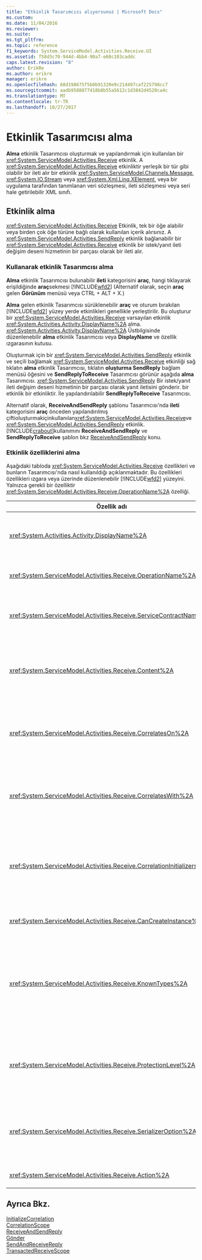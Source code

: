 ```yaml
---
title: "Etkinlik Tasarımcısı alıyorsunuz | Microsoft Docs"
ms.custom: 
ms.date: 11/04/2016
ms.reviewer: 
ms.suite: 
ms.tgt_pltfrm: 
ms.topic: reference
f1_keywords: System.ServiceModel.Activities.Receive.UI
ms.assetid: f58d3c70-944d-4bb4-90a7-e68c103caddc
caps.latest.revision: "8"
author: ErikRe
ms.author: erikre
manager: erikre
ms.openlocfilehash: 68d198675f5b0b91320e9c21d497caf225798cc7
ms.sourcegitcommit: aadb9588877418b8b55a5612c1d3842d4520ca4c
ms.translationtype: MT
ms.contentlocale: tr-TR
ms.lasthandoff: 10/27/2017
---
```

# <a name="receive-activity-designer"></a>Etkinlik Tasarımcısı alma
**Alma** etkinlik Tasarımcısı oluşturmak ve yapılandırmak için kullanılan bir <xref:System.ServiceModel.Activities.Receive> etkinlik. A <xref:System.ServiceModel.Activities.Receive> etkinliktir yerleşik bir tür gibi olabilir bir ileti alır bir etkinlik <xref:System.ServiceModel.Channels.Message>, <xref:System.IO.Stream> veya <xref:System.Xml.Linq.XElement>, veya bir uygulama tarafından tanımlanan veri sözleşmesi, ileti sözleşmesi veya seri hale getirilebilir XML sınıfı.  
  
## <a name="the-receive-activity"></a>Etkinlik alma  
 <xref:System.ServiceModel.Activities.Receive> Etkinlik, tek bir öğe alabilir veya birden çok öğe türüne bağlı olarak kullanılan içerik alırsınız. A <xref:System.ServiceModel.Activities.SendReply> etkinlik bağlanabilir bir <xref:System.ServiceModel.Activities.Receive> etkinlik bir istek/yanıt ileti değişim deseni hizmetinin bir parçası olarak bir ileti alır.  
  
### <a name="using-the-receive-activity-designer"></a>Kullanarak etkinlik Tasarımcısı alma  
 **Alma** etkinlik Tasarımcısı bulunabilir **ileti** kategorisini **araç**, hangi tıklayarak erişildiğinde **araç**sekmesi [!INCLUDE[wfd2](../workflow-designer/includes/wfd2_md.md)] (Alternatif olarak, seçin **araç** gelen **Görünüm** menüsü veya CTRL + ALT + X.)  
  
 **Alma** gelen etkinlik Tasarımcısı sürüklenebilir **araç** ve oturum bırakılan [!INCLUDE[wfd2](../workflow-designer/includes/wfd2_md.md)] yüzey yerde etkinlikleri genellikle yerleştirilir. Bu oluşturur bir <xref:System.ServiceModel.Activities.Receive> varsayılan etkinlik <xref:System.Activities.Activity.DisplayName%2A> alma. <xref:System.Activities.Activity.DisplayName%2A> Üstbilgisinde düzenlenebilir **alma** etkinlik Tasarımcısı veya **DisplayName** ve özellik ızgarasının kutusu.  
  
 Oluşturmak için bir <xref:System.ServiceModel.Activities.SendReply> etkinlik ve seçili bağlamak <xref:System.ServiceModel.Activities.Receive> etkinliği sağ tıklatın **alma** etkinlik Tasarımcısı, tıklatın **oluşturma SendReply** bağlam menüsü öğesini ve **SendReplyToReceive** Tasarımcısı görünür aşağıda **alma** Tasarımcısı. <xref:System.ServiceModel.Activities.SendReply> Bir istek/yanıt ileti değişim deseni hizmetinin bir parçası olarak yanıt iletisini gönderir. bir etkinlik bir etkinliktir. İle yapılandırılabilir **SendReplyToReceive** Tasarımcısı.  
  
 Alternatif olarak, **ReceiveAndSendReply** şablonu Tasarımcısı'nda **ileti** kategorisini **araç** önceden yapılandırılmış çiftioluşturmakiçinkullanılan<xref:System.ServiceModel.Activities.Receive>ve <xref:System.ServiceModel.Activities.SendReply> etkinlik. [!INCLUDE[crabout](../test/includes/crabout_md.md)]kullanımını **ReceiveAndSendReply** ve **SendReplyToReceive** şablon bkz [ReceiveAndSendReply](../workflow-designer/receiveandsendreply-template-designer.md) konu.  
  
### <a name="the-receive-activity-properties"></a>Etkinlik özelliklerini alma  
 Aşağıdaki tabloda <xref:System.ServiceModel.Activities.Receive> özellikleri ve bunların Tasarımcısı'nda nasıl kullanıldığı açıklanmaktadır. Bu özellikleri özellikleri ızgara veya üzerinde düzenlenebilir [!INCLUDE[wfd2](../workflow-designer/includes/wfd2_md.md)] yüzeyini. Yalnızca gerekli bir özelliktir <xref:System.ServiceModel.Activities.Receive.OperationName%2A> özelliği.  
  
|Özellik adı|Gerekli|Kullanım|  
|-------------------|--------------|-----------|  
|<xref:System.Activities.Activity.DisplayName%2A>|False|Kolay adı belirtir <xref:System.ServiceModel.Activities.Receive> etkinlik. Alma varsayılan değerdir.<br /><br /> Ancak kolay için varsayılan olmayan bir değer kullanımını <xref:System.Activities.Activity.DisplayName%2A> kesinlikle gerekli değil gibi bir değer kullanmak için en iyi bir uygulamadır.|  
|<xref:System.ServiceModel.Activities.Receive.OperationName%2A>|Doğru|Bu tarafından uygulanan hizmet işlemi adını belirtir <xref:System.ServiceModel.Activities.Receive> etkinlik. Bu özellik için varsayılan değer oluşturmak için kullanılan **eylem** özelliği, **eylem** özelliği açıkça ayarlı değil.|  
|<xref:System.ServiceModel.Activities.Receive.ServiceContractName%2A>|False|Hizmet sözleşmesi adını belirtir. Bu özellik, bireysel Hizmet sözleşmeleri içine Grup hizmet işlemleri için kullanılır. Tüm <xref:System.ServiceModel.Activities.Receive> aynı olan etkinlikleri <xref:System.ServiceModel.Activities.Receive.ServiceContractName%2A> aynı hizmet sözleşmesine (WSDL bağlantı noktası türü) gruplandırılır. Varsayılan değer tam CLR üst düzey (kök) etkinlik adıdır.|  
|<xref:System.ServiceModel.Activities.Receive.Content%2A>|False|Almak için ileti veya parametre içeriğini belirtir. Ya da olabilir bir <xref:System.ServiceModel.Activities.ReceiveMessageContent> etkinlik veya <xref:System.ServiceModel.Activities.ReceiveParametersContent> etkinlik. Bu özelliğin yanındaki üç nokta düğmesine tıklayarak Düzenle **içerik** özellik kılavuzu veya tıklatarak alanındaki **tanımla...**  yanındaki düğmesini **içerik** üzerinde etiket **alma** etkinlik Tasarımcı yüzeyine. Her ikisi de görüntülemek **içerik tanımı** iletişim. [!INCLUDE[crabout](../test/includes/crabout_md.md)]Bu kutu kullanma hakkında [içerik tanımı iletişim kutusunu](../workflow-designer/content-definition-dialog-box.md) konu.|  
|<xref:System.ServiceModel.Activities.Receive.CorrelatesOn%2A>|False|Arasındaki bağıntıları belirtir <xref:System.ServiceModel.Activities.Receive> hizmet işlemleri içeren bir iş akışının etkinlikleri bir <xref:System.ServiceModel.MessageQuerySet> nesnesi. Üç nokta düğmesini tıklayın <xref:System.ServiceModel.Activities.Receive.CorrelatesOn%2A> özelliğini açmak için özellikler kılavuzunda **CorrelatesOn tanımı** iletişim kutusu. [!INCLUDE[crabout](../test/includes/crabout_md.md)]Bu iletişim kutusunu kullanımını görmek [içerik tanımı iletişim kutusunu](../workflow-designer/content-definition-dialog-box.md) konu.|  
|<xref:System.ServiceModel.Activities.Receive.CorrelatesWith%2A>|False|Belirtir <xref:System.ServiceModel.Activities.CorrelationHandle> uygun iş akışı örneğine ileti yönlendirmek için kullanılır.<br /><br /> Üç nokta düğmesini tıklayın <xref:System.ServiceModel.Activities.Receive.CorrelatesWith%2A> özelliğini açmak için özellikler kılavuzunda **ifade Düzenleyicisi** iletişim kutusu. [!INCLUDE[crabout](../test/includes/crabout_md.md)]Bu iletişim kutusunu kullanımını görmek [nasıl yapılır: ifade Düzenleyicisi'ni](../workflow-designer/how-to-use-the-expression-editor.md) konu.|  
|<xref:System.ServiceModel.Activities.Receive.CorrelationInitializers%2A>|False|Koleksiyonunu belirtir <xref:System.ServiceModel.Activities.CorrelationInitializer> birden çok başlatma nesneleri <xref:System.ServiceModel.Activities.CorrelationHandle> bu yapılandırma nesneleri <xref:System.ServiceModel.Activities.Receive> akışındaki etkinlikler. Yanındaki üç nokta düğmesini tıklayın <xref:System.ServiceModel.Activities.Receive.CorrelationInitializers%2A> özelliğini açmak için özellikler kılavuzunda **eklemek bağıntı başlatıcıları** iletişim kutusu. [!INCLUDE[crabout](../test/includes/crabout_md.md)]Bu kutusunu kullanarak bkz [CorrelationInitializers iletişim kutusunu](../workflow-designer/add-correlationinitializers-dialog-box.md) konu.|  
|<xref:System.ServiceModel.Activities.Receive.CanCreateInstance%2A>|False|Yeni bir iş akışı örneği ileti var olan bir iş akışı örneğini bağıntılı olmayan, iletiyi işlemek için oluşturulup oluşturulmayacağını belirleyen bir değer belirtir. Değer ayarlanmışsa **doğru**, ileti var olan bir iş akışı örneği ile ilişkili değil, iletiyi işlemek için yeni bir iş akışı örneği oluşturulur.|  
|<xref:System.ServiceModel.Activities.Receive.KnownTypes%2A>|False|Bu tarafından uygulanan hizmet işlemi bilinen türleri koleksiyonunu belirtir <xref:System.ServiceModel.Activities.Receive> etkinlik. Bu özellik ile birlikte kullanılması gereken <xref:System.ServiceModel.Activities.Receive.SerializerOption%2A> özelliğini <xref:System.Runtime.Serialization.DataContractSerializer>. Varsa bu değer yoksayılır <xref:System.Xml.Serialization.XmlSerializer> kullanılır.<br /><br /> Yanındaki üç nokta düğmesini **KnownTypes** görüntülemek için özellik kılavuzunu alanındaki **türü Koleksiyonu Düzenleyicisi** ile ilgili türleri iletişim kutusunu. [!INCLUDE[crabout](../test/includes/crabout_md.md)]Bu kutusunu kullanarak bkz [türü koleksiyon Düzenleyicisi iletişim kutusu](../workflow-designer/type-collection-editor-dialog-box.md) konu.|  
|<xref:System.ServiceModel.Activities.Receive.ProtectionLevel%2A>|False|Belirtir <xref:System.Net.Security.ProtectionLevel> ileti.<br /><br /> 1. <xref:System.Net.Security.ProtectionLevel> yalnızca kimlik doğrulaması anlamına gelir.<br />2. <xref:System.Net.Security.ProtectionLevel> oturum aktarılan veri bütünlüğünü sağlamaya yardımcı olmak için veri anlamına gelir.<br />3. <xref:System.Net.Security.ProtectionLevel> şifrelemek ve oturum gizliliği ve aktarılan veri bütünlüğünü sağlamaya yardımcı olmak için veri anlamına gelir.|  
|<xref:System.ServiceModel.Activities.Receive.SerializerOption%2A>|False|Seri hale getirici tarafından uygulanan hizmet işlemi için kullanılacak türünü belirtir <xref:System.ServiceModel.Activities.Receive> etkinlik. Varsayılan değer <xref:System.Runtime.Serialization.DataContractSerializer>, serileştirir ve bir XML akışı veya sağlanan veri sözleşme kullanan belge türünün bir örneği seri durumdan çıkarır. <xref:System.Xml.Serialization.XmlSerializer> Daha fazla denetim gerekliyse, XML de kullanılabilir.|  
|<xref:System.ServiceModel.Activities.Receive.Action%2A>|False|İletinin eylem üstbilgisini belirtir. Değeri açıkça ayarlanmazsa, varsayılan: https://tempuri.org/ {hizmet sözleşmesi ad} / {hizmet sözleşmesi adı} / {işlem adı}.|  
  
## <a name="see-also"></a>Ayrıca Bkz.  
 [InitializeCorrelation](../workflow-designer/initializecorrelation-activity-designer.md)   
 [CorrelationScope](../workflow-designer/correlationscope-activity-designer.md)   
 [ReceiveAndSendReply](../workflow-designer/receiveandsendreply-template-designer.md)   
 [Gönder](../workflow-designer/send-activity-designer.md)   
 [SendAndReceiveReply](../workflow-designer/sendandreceivereply-template-designer.md)   
 [TransactedReceiveScope](../workflow-designer/transactedreceivescope-activity-designer.md)